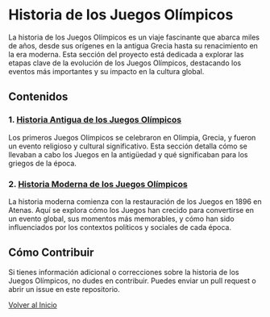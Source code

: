# Historia de los Juegos Olímpicos

La historia de los Juegos Olímpicos es un viaje fascinante que abarca miles de años, desde sus orígenes en la antigua Grecia hasta su renacimiento en la era moderna. Esta sección del proyecto está dedicada a explorar las etapas clave de la evolución de los Juegos Olímpicos, destacando los eventos más importantes y su impacto en la cultura global.

## Contenidos

### 1. [Historia Antigua de los Juegos Olímpicos](Historia-antigua.md)
Los primeros Juegos Olímpicos se celebraron en Olimpia, Grecia, y fueron un evento religioso y cultural significativo. Esta sección detalla cómo se llevaban a cabo los Juegos en la antigüedad y qué significaban para los griegos de la época.

### 2. [Historia Moderna de los Juegos Olímpicos](Historia-moderna.md)
La historia moderna comienza con la restauración de los Juegos en 1896 en Atenas. Aquí se explora cómo los Juegos han crecido para convertirse en un evento global, sus momentos más memorables, y cómo han sido influenciados por los contextos políticos y sociales de cada época.

## Cómo Contribuir

Si tienes información adicional o correcciones sobre la historia de los Juegos Olímpicos, no dudes en contribuir. Puedes enviar un pull request o abrir un issue en este repositorio.

[Volver al Inicio](../README.md)
